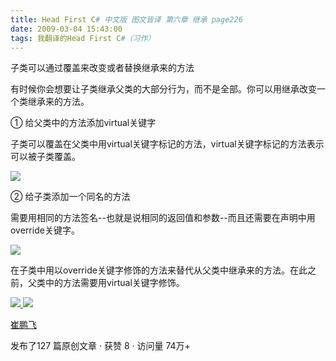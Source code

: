 ```yaml
---
title: Head First C# 中文版 图文皆译 第六章 继承 page226
date: 2009-03-04 15:43:00
tags: 我翻译的Head First C#（习作）
---
```

子类可以通过覆盖来改变或者替换继承来的方法

有时候你会想要让子类继承父类的大部分行为，而不是全部。你可以用继承改变一个类继承来的方法。

①  给父类中的方法添加virtual关键字

子类可以覆盖在父类中用virtual关键字标记的方法，virtual关键字标记的方法表示可以被子类覆盖。

![](https://p-blog.csdn.net/images/p_blog_csdn_net/cuipengfei1/EntryImages/20090304/2009-03-04_13-03-08.jpg)

②  给子类添加一个同名的方法

需要用相同的方法签名--也就是说相同的返回值和参数--而且还需要在声明中用override关键字。

![](https://p-blog.csdn.net/images/p_blog_csdn_net/cuipengfei1/EntryImages/20090304/2009-03-04_13-06-57.jpg)

在子类中用以override关键字修饰的方法来替代从父类中继承来的方法。在此之前，父类中的方法需要用virtual关键字修饰。



[ ![](https://profile.csdnimg.cn/5/2/5/3_cuipengfei1)
![](https://g.csdnimg.cn/static/user-reg-year/1x/11.png)
](https://blog.csdn.net/cuipengfei1)

[ 崔鹏飞 ](https://blog.csdn.net/cuipengfei1)

发布了127 篇原创文章  ·  获赞 8  ·  访问量 74万+

